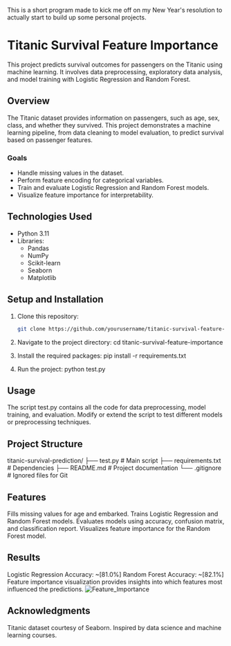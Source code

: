 This is a short program made to kick me off on my New Year's resolution to actually start to build up some personal projects.
# Titanic Survival Feature Importance

This project predicts survival outcomes for passengers on the Titanic using machine learning. It involves data preprocessing, exploratory data analysis, and model training with Logistic Regression and Random Forest.

## Overview
The Titanic dataset provides information on passengers, such as age, sex, class, and whether they survived. This project demonstrates a machine learning pipeline, from data cleaning to model evaluation, to predict survival based on passenger features.

### Goals
- Handle missing values in the dataset.
- Perform feature encoding for categorical variables.
- Train and evaluate Logistic Regression and Random Forest models.
- Visualize feature importance for interpretability.

## Technologies Used
- Python 3.11
- Libraries:
  - Pandas
  - NumPy
  - Scikit-learn
  - Seaborn
  - Matplotlib

## Setup and Installation
1. Clone this repository:
   ```bash
   git clone https://github.com/yourusername/titanic-survival-feature-importance.git
   
2. Navigate to the project directory:
   cd titanic-survival-feature-importance

3. Install the required packages:
   pip install -r requirements.txt

4. Run the project:
   python test.py

## Usage
The script test.py contains all the code for data preprocessing, model training, and evaluation. Modify or extend the script to test different models or preprocessing techniques.

## Project Structure
titanic-survival-prediction/
├── test.py               # Main script
├── requirements.txt      # Dependencies
├── README.md             # Project documentation
└── .gitignore            # Ignored files for Git
## Features
Fills missing values for age and embarked.
Trains Logistic Regression and Random Forest models.
Evaluates models using accuracy, confusion matrix, and classification report.
Visualizes feature importance for the Random Forest model.
## Results
Logistic Regression Accuracy: ~[81.0%]
Random Forest Accuracy: ~[82.1%]
Feature importance visualization provides insights into which features most influenced the predictions.
![Feature_Importance](https://github.com/user-attachments/assets/b9ee8f4b-0db0-45da-b77c-e41b13fa37a0)

## Acknowledgments
Titanic dataset courtesy of Seaborn.
Inspired by data science and machine learning courses.


